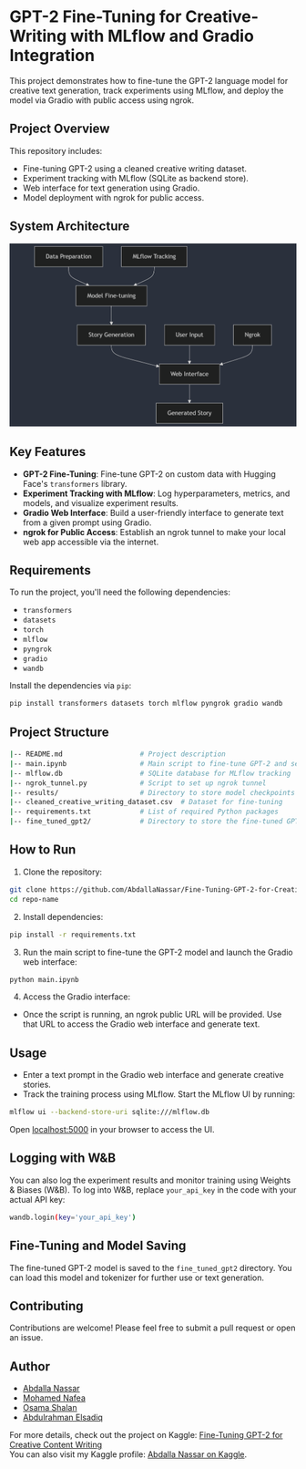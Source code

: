 
# GPT-2 Fine-Tuning for Creative-Writing with MLflow and Gradio Integration

This project demonstrates how to fine-tune the GPT-2 language model for creative text generation, track experiments using MLflow, and deploy the model via Gradio with public access using ngrok.

## Project Overview

This repository includes:
- Fine-tuning GPT-2 using a cleaned creative writing dataset.
- Experiment tracking with MLflow (SQLite as backend store).
- Web interface for text generation using Gradio.
- Model deployment with ngrok for public access.

## System Architecture

![System Architecture Diagram](System-Architecture-Diagram.png)

## Key Features
- **GPT-2 Fine-Tuning**: Fine-tune GPT-2 on custom data with Hugging Face's `transformers` library.
- **Experiment Tracking with MLflow**: Log hyperparameters, metrics, and models, and visualize experiment results.
- **Gradio Web Interface**: Build a user-friendly interface to generate text from a given prompt using Gradio.
- **ngrok for Public Access**: Establish an ngrok tunnel to make your local web app accessible via the internet.

## Requirements

To run the project, you'll need the following dependencies:

- `transformers`
- `datasets`
- `torch`
- `mlflow`
- `pyngrok`
- `gradio`
- `wandb`

Install the dependencies via `pip`:

```bash
pip install transformers datasets torch mlflow pyngrok gradio wandb
```

## Project Structure

```bash
|-- README.md                   # Project description
|-- main.ipynb                  # Main script to fine-tune GPT-2 and set up Gradio UI
|-- mlflow.db                   # SQLite database for MLflow tracking
|-- ngrok_tunnel.py             # Script to set up ngrok tunnel
|-- results/                    # Directory to store model checkpoints
|-- cleaned_creative_writing_dataset.csv  # Dataset for fine-tuning
|-- requirements.txt            # List of required Python packages
|-- fine_tuned_gpt2/            # Directory to store the fine-tuned GPT-2 model
```

## How to Run

1. Clone the repository:

```bash
git clone https://github.com/AbdallaNassar/Fine-Tuning-GPT-2-for-Creative-Writing.git
cd repo-name
```

2. Install dependencies:

```bash
pip install -r requirements.txt
```

3. Run the main script to fine-tune the GPT-2 model and launch the Gradio web interface:

```bash
python main.ipynb
```

4. Access the Gradio interface:

- Once the script is running, an ngrok public URL will be provided. Use that URL to access the Gradio web interface and generate text.

## Usage

- Enter a text prompt in the Gradio web interface and generate creative stories.
- Track the training process using MLflow. Start the MLflow UI by running:

```bash
mlflow ui --backend-store-uri sqlite:///mlflow.db
```

Open [localhost:5000](http://127.0.0.1:5000) in your browser to access the UI.

## Logging with W&B

You can also log the experiment results and monitor training using Weights & Biases (W&B). To log into W&B, replace `your_api_key` in the code with your actual API key:

```bash
wandb.login(key='your_api_key')
```

## Fine-Tuning and Model Saving

The fine-tuned GPT-2 model is saved to the `fine_tuned_gpt2` directory. You can load this model and tokenizer for further use or text generation.

## Contributing

Contributions are welcome! Please feel free to submit a pull request or open an issue.



## Author

- [Abdalla Nassar](https://github.com/AbdallaNassar)
- [Mohamed Nafea](https://github.com/MoNafea01)
- [Osama Shalan](https://github.com/osama3442ws)
- [Abdulrahman Elsadiq](https://github.com/elsadiq7)

For more details, check out the project on Kaggle: [Fine-Tuning GPT-2 for Creative Content Writing](https://www.kaggle.com/code/mohamednafea01/fine-tuning-gpt-2-for-creative-content-writing)  
You can also visit my Kaggle profile: [Abdalla Nassar on Kaggle](https://www.kaggle.com/abdallanassar25).

